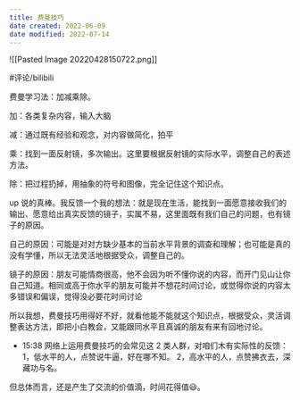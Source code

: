 ```yaml
---
title: 费曼技巧
date created: 2022-06-09
date modified: 2022-07-14
---
```


![[Pasted Image 20220428150722.png]]

#评论/bilibili

费曼学习法：加减乘除。

加：各类复杂内容，输入大脑

减：通过既有经验和观念，对内容做简化，拍平

乘：找到一面反射镜，多次输出。这里要根据反射镜的实际水平，调整自己的表述方法。

除：把过程扔掉，用抽象的符号和图像，完全记住这个知识点。

up 说的真棒。我反馈一个我的想法：就是现在生活，能找到一面愿意接收我们的输出、愿意给出真实反馈的镜子，实属不易，这里面既有我们自己的问题，也有镜子的原因。

自己的原因：可能是对对方缺少基本的当前水平背景的调查和理解；也可能是真的没有学懂，所以无法灵活地根据受众，调整自己的。

镜子的原因：朋友可能情商很高，他不会因为听不懂你说的内容，而开门见山让你自己知道。相同或高于你水平的朋友可能并不想花时间讨论，或觉得你说的内容太多错误和偏误，觉得没必要花时间讨论

所以我想，费曼技巧用得好不好，就看他能不能就这个知识点，根据受众，灵活调整表达方法，即把小白教会，又能跟同水平且真诚的朋友有来有回地讨论。

- 15:38 网络上运用费曼技巧的会常见这 2 类人群，对咱们木有实际性的反馈：
1，低水平的人，点赞说牛逼，好在哪不知。
2，高水平的人，点赞拂衣去，深藏功与名。

但总体而言，还是产生了交流的价值滴，时间花得值😃。
